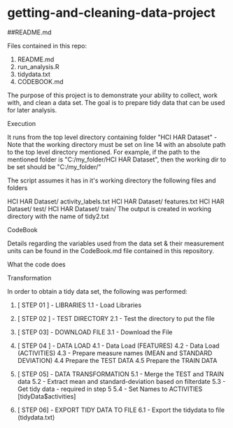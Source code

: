 # getting-and-cleaning-data-project
##README.md


Files contained in this repo:

1) README.md
2) run_analysis.R
3) tidydata.txt
4) CODEBOOK.md

The purpose of this project is to demonstrate your ability to collect, work with, and clean a data set. The goal is to prepare tidy data that can be used for later analysis.

Execution

It runs from the top level directory containing folder "HCI HAR Dataset" - Note that the working directory must be set on line 14 with an absolute path to the top level directory mentioned. For example, if the path to the mentioned folder is "C:/my_folder/HCI HAR Dataset", then the working dir to be set should be "C:/my_folder/"

The script assumes it has in it's working directory the following files and folders

HCI HAR Dataset/ activity_labels.txt
HCI HAR Dataset/ features.txt
HCI HAR Dataset/ test/
HCI HAR Dataset/ train/
The output is created in working directory with the name of tidy2.txt

CodeBook

Details regarding the variables used from the data set & their measurement units can be found in the CodeBook.md file contained in this repository.

What the code does

Transformation

In order to obtain a tidy data set, the following was performed:

1. [ STEP 01 ] - LIBRARIES
1.1 - Load Libraries

2. [ STEP 02 ] - TEST DIRECTORY
2.1 - Test the directory to put the file

3. [ STEP 03] - DOWNLOAD FILE
3.1 - Download the File

4. [ STEP 04 ] - DATA LOAD
4.1 - Data Load (FEATURES)
4.2 - Data Load (ACTIVITIES)
4.3 - Prepare measure names (MEAN and STANDARD DEVIATION)
4.4 Prepare the TEST DATA
4.5 Prepare the TRAIN DATA

5. [ STEP 05] - DATA TRANSFORMATION
5.1 - Merge the TEST and TRAIN data
5.2 - Extract mean and standard-deviation based on filterdate
5.3 - Get tidy data - required in step 5
5.4 - Set Names to ACTIVITIES [tidyData$activities]

6. [ STEP 06] - EXPORT TIDY DATA TO FILE
6.1 - Export the tidydata to file (tidydata.txt)


